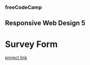### freeCodeCamp

## Responsive Web Design 5

# Survey Form

[project link](https://www.freecodecamp.org/learn/2022/responsive-web-design/build-a-survey-form-project/build-a-survey-form)
